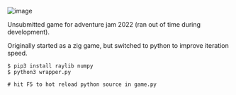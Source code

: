 ![image](https://user-images.githubusercontent.com/1291012/174444171-cde55ba9-5a64-4e8a-81f0-f66d2080e2db.png)

Unsubmitted game for adventure jam 2022 (ran out of time during development).

Originally started as a zig game, but switched to python to improve iteration
speed.

    $ pip3 install raylib numpy
    $ python3 wrapper.py

    # hit F5 to hot reload python source in game.py
